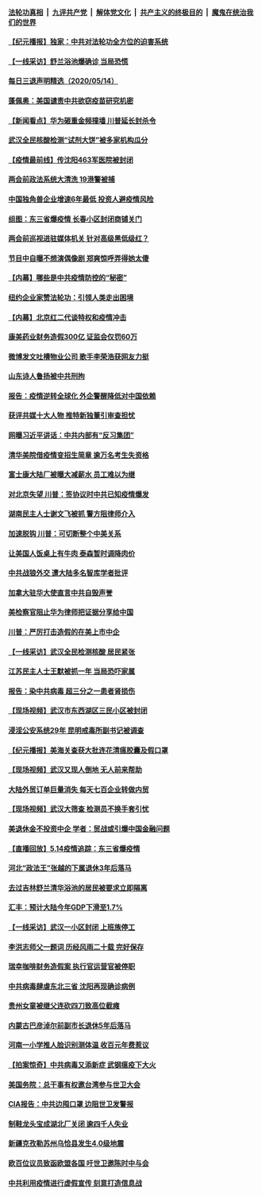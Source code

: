 ####  [法轮功真相](../../../../basic/blob/master/README.md?t=05151201) &nbsp;|&nbsp; [九评共产党](../../../../9ping.md/blob/master/README.md?t=05151201) &nbsp;|&nbsp; [解体党文化](../../../../jtdwh.md/blob/master/README.md?t=05151201)  &nbsp;|&nbsp; [共产主义的终极目的](../../../../gczydzjmd.md/blob/master/README.md?t=05151201) &nbsp;|&nbsp; [魔鬼在统治我们的世界](../../../../mgztzwmdsj.md/blob/master/README.md?t=05151201) 

#### [【纪元播报】独家：中共对法轮功全方位的迫害系统](../pages/nsc413/n12089565.md?t=05151201) 

#### [【一线采访】舒兰浴池爆确诊 当局恐慌](../pages/nsc413/n12110474.md?t=05151201) 

#### [每日三退声明精选（2020/05/14）](../pages/nsc413/n12110577.md?t=05151201) 

#### [蓬佩奥：美国谴责中共欲窃疫苗研究机密](../pages/nsc413/n12110340.md?t=05151201) 

#### [【新闻看点】华为砸重金频撞墙 川普延长封杀令](../pages/nsc413/n12109369.md?t=05151201) 

#### [武汉全民核酸检测“试剂大饼”被多家机构瓜分](../pages/nsc413/n12110049.md?t=05151201) 

#### [【疫情最前线】传沈阳463军医院被封闭](../pages/nsc413/n12109554.md?t=05151201) 

#### [两会前政法系统大清洗 19港警被捕](../pages/nsc413/n12110246.md?t=05151201) 

#### [中国独角兽企业增速6年最低 投资人避疫情风险](../pages/nsc413/n12109692.md?t=05151201) 

#### [组图：东三省爆疫情 长春小区封闭商铺关门](../pages/nsc413/n12109447.md?t=05151201) 

#### [两会前巡视进驻媒体机关 针对高级黑低级红？](../pages/nsc413/n12109694.md?t=05151201) 

#### [节目中自曝不想演偶像剧 郑爽惊呼弄得她太傻](../pages/nsc413/n12109602.md?t=05151201) 

#### [【内幕】哪些是中共疫情防控的“秘密”](../pages/nsc413/n12109504.md?t=05151201) 

#### [纽约企业家赞法轮功：引领人类走出困境](../pages/nsc413/n12106267.md?t=05151201) 

#### [【内幕】北京红二代谈特权和疫情冲击](../pages/nsc413/n12106297.md?t=05151201) 

#### [康美药业财务造假300亿 证监会仅罚60万](../pages/nsc413/n12109628.md?t=05151201) 

#### [微博发文吐槽物业公司 歌手李荣浩获网友力挺](../pages/nsc413/n12109372.md?t=05151201) 

#### [山东诗人鲁扬被中共刑拘](../pages/nsc413/n12109545.md?t=05151201) 

#### [报告：疫情逆转全球化 外企警醒降低对中国依赖](../pages/nsc413/n12109523.md?t=05151201) 

#### [获评共媒十大人物 推特新独董引审查担忧](../pages/nsc413/n12109431.md?t=05151201) 

#### [网曝习近平讲话：中共内部有“反习集团”](../pages/nsc413/n12109049.md?t=05151201) 

#### [清华美院借疫情变招生简章 逾万名考生失资格](../pages/nsc413/n12109479.md?t=05151201) 

#### [富士康大陆厂被曝大减薪水 员工难以为继](../pages/nsc413/n12109303.md?t=05151201) 

#### [对北京失望 川普：签协议时中共已知疫情爆发](../pages/nsc413/n12109191.md?t=05151201) 

#### [湖南民主人士谢文飞被抓 警方阻律师介入](../pages/nsc413/n12109375.md?t=05151201) 

#### [加速脱钩 川普：可切断整个中美关系](../pages/nsc413/n12109208.md?t=05151201) 

#### [让美国人饭桌上有牛肉 泰森暂时调降肉价](../pages/nsc413/n12108999.md?t=05151201) 

#### [中共战狼外交 遭大陆多名智库学者批评](../pages/nsc413/n12108567.md?t=05151201) 

#### [加拿大驻华大使直言中共自毁声誉](../pages/nsc413/n12107578.md?t=05151201) 

#### [美检察官阻止华为律师把证据分享给中国](../pages/nsc413/n12107485.md?t=05151201) 

#### [川普：严厉打击造假的在美上市中企](../pages/nsc413/n12109026.md?t=05151201) 

#### [【一线采访】武汉全民检测核酸 居民紧张](../pages/nsc413/n12107831.md?t=05151201) 

#### [江苏民主人士王默被抓一年 当局恐吓家属](../pages/nsc413/n12108729.md?t=05151201) 

#### [报告：染中共病毒 超三分之一患者肾损伤](../pages/nsc413/n12108470.md?t=05151201) 

#### [【现场视频】武汉市东西湖区三民小区被封闭](../pages/nsc413/n12108664.md?t=05151201) 

#### [浸淫公安系统29年 昆明戒毒所副书记被调查](../pages/nsc413/n12108394.md?t=05151201) 


#### [【纪元播报】美海关查获大批连花清瘟胶囊及假口罩](../pages/nsc413/n12107663.md?t=05151201) 

#### [【现场视频】武汉又现人倒地 无人前来帮助](../pages/nsc413/n12108292.md?t=05151201) 

#### [大陆外贸订单巨量消失 每天七百企业转做内贸](../pages/nsc413/n12108100.md?t=05151201) 

#### [【现场视频】武汉大筛查 检测员不换手套引忧](../pages/nsc413/n12108130.md?t=05151201) 

#### [美退休金不投资中企 学者：贸战或引爆中国金融问题](../pages/nsc413/n12108550.md?t=05151201) 

#### [【直播回放】5.14疫情追踪：东三省爆疫情](../pages/nsc413/n12108258.md?t=05151201) 

#### [河北“政法王”张越的下属退休3年后落马](../pages/nsc413/n12108227.md?t=05151201) 

#### [去过吉林舒兰清华浴池的居民被要求立即隔离](../pages/nsc413/n12107533.md?t=05151201) 

#### [汇丰：预计大陆今年GDP下滑至1.7%](../pages/nsc413/n12108046.md?t=05151201) 

#### [【一线采访】武汉一小区封闭 上班族停工](../pages/nsc413/n12104925.md?t=05151201) 

#### [李洪志师父一题词 历经风雨二十载 完好保存](../pages/nsc413/n12106612.md?t=05151201) 

#### [瑞幸咖啡财务造假案 执行官运营官被停职](../pages/nsc413/n12107397.md?t=05151201) 

#### [中共病毒肆虐东北三省 沈阳再现确诊病例](../pages/nsc413/n12107780.md?t=05151201) 

#### [贵州女童被继父连砍四刀致高位截瘫](../pages/nsc413/n12107690.md?t=05151201) 

#### [内蒙古巴彦淖尔前副市长退休5年后落马](../pages/nsc413/n12107343.md?t=05151201) 

#### [河南一小学推人脸识别测体温 收百元年费惹议](../pages/nsc413/n12107217.md?t=05151201) 

#### [【拍案惊奇】中共病毒又添新症 武钢瘟疫下大火](../pages/nsc413/n12106941.md?t=05151201) 

#### [美国务院：总干事有权邀台湾参与世卫大会](../pages/nsc413/n12107119.md?t=05151201) 

#### [CIA报告：中共边囤口罩 边阻世卫发警报](../pages/nsc413/n12106392.md?t=05151201) 

#### [制鞋龙头宝成湖北厂关闭 逾四千人失业](../pages/nsc413/n12106951.md?t=05151201) 

#### [新疆克孜勒苏州乌恰县发生4.0级地震](../pages/nsc413/n12107169.md?t=05151201) 

#### [欧百位议员致函欧盟各国 吁世卫邀陈时中与会](../pages/nsc413/n12107087.md?t=05151201) 

#### [中共利用疫情进行虚假宣传 刻意打造信息战](../pages/nsc413/n12106427.md?t=05151201) 

